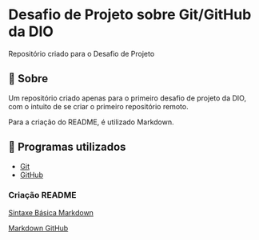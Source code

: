 # Desafio de Projeto sobre Git/GitHub da DIO

Repositório criado para o Desafio de Projeto

## 📖 Sobre

Um repositório criado apenas para o primeiro desafio de projeto da DIO, com o intuito de se criar o primeiro repositório remoto.

Para a criação do README, é utilizado Markdown.

## 🧱 Programas utilizados

- [Git](https://git-scm.com)
- [GitHub](https://github.com)

### Criação README

[Sintaxe Básica Markdown](https://www.markdownguide.org/basic-syntax/)

[Markdown GitHub](https://docs.github.com/pt/get-started/writing-on-github/getting-started-with-writing-and-formatting-on-github/basic-writing-and-formatting-syntax)
